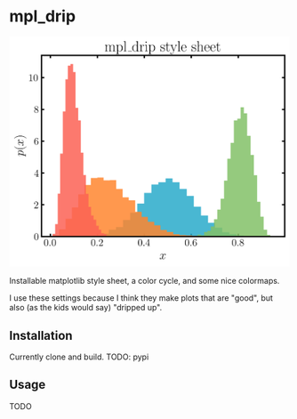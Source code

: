 # mpl_drip

<div align="center">
<img src="https://raw.githubusercontent.com/TomHilder/mpl_drip/main/examples/histogram.png" alt="logo"></img>
</div>

Installable matplotlib style sheet, a color cycle, and some nice colormaps.

I use these settings because I think they make plots that are "good", but also (as the kids would say) "dripped up".

## Installation

Currently clone and build. TODO: pypi

## Usage

TODO
